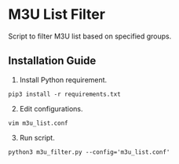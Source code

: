 # M3U List Filter

Script to filter M3U list based on specified groups.

## Installation Guide

1. Install Python requirement.
```
pip3 install -r requirements.txt
```

2. Edit configurations.
```
vim m3u_list.conf
```

3. Run script.
```
python3 m3u_filter.py --config='m3u_list.conf'
```
